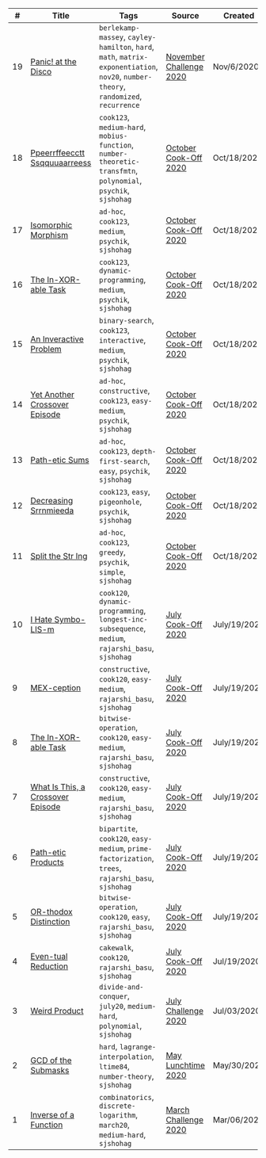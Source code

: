 | # | Title | Tags | Source | Created |
|---| ----- | ---- | ------ | ------- |
19 | [Panic! at the Disco](https://www.codechef.com/NOV20A/problems/PANIC)| `berlekamp-massey`, `cayley-hamilton`, `hard`, `math`, `matrix-exponentiation`, `nov20`, `number-theory`, `randomized`, `recurrence` | [November Challenge 2020 ](https://www.codechef.com/NOV20A) | Nov/6/2020
18 | [Ppeerrffeecctt Ssqquuaarreess](https://www.codechef.com/PRACTICE/problems/PERFSQRS)| `cook123`, `medium-hard`, `mobius-function`, `number-theoretic-transfmtn`, `polynomial`, `psychik`, `sjshohag` | [October Cook-Off 2020](https://www.codechef.com/COOK123) | Oct/18/2020
17 | [Isomorphic Morphism](https://www.codechef.com/PRACTICE/problems/MORPH21)| `ad-hoc`, `cook123`, `medium`, `psychik`, `sjshohag` | [October Cook-Off 2020](https://www.codechef.com/COOK123) | Oct/18/2020
16 | [The In-XOR-able Task](https://www.codechef.com/PRACTICE/problems/XOXO)| `cook123`, `dynamic-programming`, `medium`, `psychik`, `sjshohag` | [October Cook-Off 2020](https://www.codechef.com/COOK123) | Oct/18/2020
15 | [An Inveractive Problem](https://www.codechef.com/PRACTICE/problems/INVERACT)| `binary-search`, `cook123`, `interactive`, `medium`, `psychik`, `sjshohag` | [October Cook-Off 2020](https://www.codechef.com/COOK123) | Oct/18/2020
14 | [Yet Another Crossover Episode](https://www.codechef.com/PRACTICE/problems/DIANE)| `ad-hoc`, `constructive`, `cook123`, `easy-medium`, `psychik`, `sjshohag` | [October Cook-Off 2020](https://www.codechef.com/COOK123) | Oct/18/2020
13 | [Path-etic Sums](https://www.codechef.com/PRACTICE/problems/PATHSUMS)| `ad-hoc`, `cook123`, `depth-first-search`, `easy`, `psychik`, `sjshohag` | [October Cook-Off 2020](https://www.codechef.com/COOK123) | Oct/18/2020
12 | [Decreasing Srrnmieeda](https://www.codechef.com/PRACTICE/problems/DECREM)| `cook123`, `easy`, `pigeonhole`, `psychik`, `sjshohag` | [October Cook-Off 2020](https://www.codechef.com/COOK123) | Oct/18/2020
11 | [Split the Str Ing](https://www.codechef.com/PRACTICE/problems/SPLITIT)| `ad-hoc`, `cook123`, `greedy`, `psychik`, `simple`, `sjshohag` | [October Cook-Off 2020](https://www.codechef.com/COOK123) | Oct/18/2020
10 | [I Hate Symbo-LIS-m](https://www.codechef.com/COOK120A/problems/EXTREME)| `cook120`, `dynamic-programming`, `longest-inc-subsequence`, `medium`, `rajarshi_basu`, `sjshohag`| [July Cook-Off 2020](https://www.codechef.com/COOK120A) | July/19/2020
9 | [MEX-ception](https://www.codechef.com/COOK120A/problems/TOTEM)| `constructive`, `cook120`, `easy-medium`, `rajarshi_basu`, `sjshohag`| [July Cook-Off 2020](https://www.codechef.com/COOK120A) | July/19/2020
8 | [The In-XOR-able Task](https://www.codechef.com/COOK120A/problems/XORCIST)| `bitwise-operation`, `cook120`, `easy-medium`, `rajarshi_basu`, `sjshohag`| [July Cook-Off 2020](https://www.codechef.com/COOK120A) | July/19/2020
7 | [What Is This, a Crossover Episode](https://www.codechef.com/COOK120A/problems/BOJACK)| `constructive`, `cook120`, `easy-medium`, `rajarshi_basu`, `sjshohag`| [July Cook-Off 2020](https://www.codechef.com/COOK120A) | July/19/2020
6 | [Path-etic Products](https://www.codechef.com/COOK120A/problems/PATHETIC)| `bipartite`, `cook120`, `easy-medium`, `prime-factorization`, `trees`, `rajarshi_basu`, `sjshohag`| [July Cook-Off 2020](https://www.codechef.com/COOK120A) | July/19/2020
5 | [OR-thodox Distinction](https://www.codechef.com/problems/ORTHODOX)| `bitwise-operation`, `cook120`, `easy`, `rajarshi_basu`, `sjshohag`| [July Cook-Off 2020](https://www.codechef.com/COOK120A) | July/19/2020
4 | [Even-tual Reduction](https://www.codechef.com/COOK120A/problems/EVENTUAL)| `cakewalk`, `cook120`, `rajarshi_basu`, `sjshohag`| [July Cook-Off 2020](https://www.codechef.com/COOK120A) | Jul/19/2020
3 | [Weird Product](https://www.codechef.com/JULY20A/problems/WEIRDMUL)| `divide-and-conquer`, `july20`, `medium-hard`, `polynomial`, `sjshohag`| [July Challenge 2020](https://www.codechef.com/JULY20A) | Jul/03/2020
2 | [GCD of the Submasks ](https://www.codechef.com/LTIME84A/problems/GCDMASK)| `hard`, `lagrange-interpolation`, `ltime84`, `number-theory`, `sjshohag`| [May Lunchtime 2020](https://www.codechef.com/LTIME84A) | May/30/2020
1 | [Inverse of a Function](https://www.codechef.com/PRACTICE/problems/INVXOR)| `combinatorics`, `discrete-logarithm`, `march20`, `medium-hard`, `sjshohag`| [March Challenge 2020](https://www.codechef.com/MARCH20A) | Mar/06/2020
